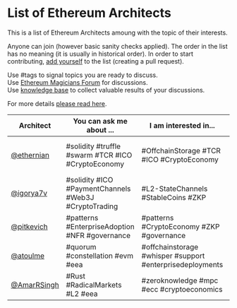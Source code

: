 # List of Ethereum Architects

This is a list of Ethereum Architects amoung with the topic of their interests. 

Anyone can join (however basic sanity checks applied). The order in the list has no meaning (it is usually in historical order). 
In order to start contributing, [add yourself](../../edit/master/List-of-Architects.md) to the list (creating a pull request). 

Use #tags to signal topics you are ready to discuss.<br/>
Use [Ethereum Magicians Forum](https://ethereum-magicians.org/c/working-groups/ethereum-architects) for discussions.<br/>
Use [knowledge base](base/README.md) to collect valuable results of your discussions.<br/>

For more details [please read here](https://github.com/Ring-of-Ethereum-Architects/knowledge/wiki/List-of-Ethereum-Architects#about).

| Architect | You can ask me about ... | I am interested in... | I did... |
|---|---|---|---------|
| [@ethernian](ethereum-magicians.org/u/ethernian)  | #solidity #truffle #swarm #TCR #ICO #CryptoEconomy| #OffchainStorage #TCR #ICO #CryptoEconomy | this [repo](README.md) & [wiki](../../wiki)|
| [@igorya7v](https://github.com/igorya7v)| #solidity #ICO #PaymentChannels #Web3J #CryptoTrading| #L2-StateChannels #StableCoins #ZKP | |
| [@pitkevich](https://github.com/pitkevich)| #patterns #EnterpriseAdoption #NFR #governance| #patterns #CryptoEconomy #ZKP #governance| |
| [@atoulme](https://github.com/atoulme) | #quorum #constellation #evm #eea | #offchainstorage #whisper #support #enterprisedeployments | |
| [@AmarRSingh](https://github.com/AmarRSingh) | #Rust #RadicalMarkets #L2 #eea | #zeroknowledge #mpc #ecc #cryptoeconomics | |
